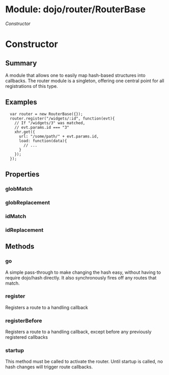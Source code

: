 # Module: dojo/router/RouterBase

*Constructor*

# Constructor

## Summary

A module that allows one to easily map hash-based structures into
callbacks. The router module is a singleton, offering one central
point for all registrations of this type.
## Examples

      var router = new RouterBase({});
      router.register("/widgets/:id", function(evt){
        // If "/widgets/3" was matched,
        // evt.params.id === "3"
        xhr.get({
          url: "/some/path/" + evt.params.id,
          load: function(data){
            // ...
          }
        });
      });
## Properties

### globMatch


### globReplacement


### idMatch


### idReplacement


## Methods

### go
A simple pass-through to make changing the hash easy,
without having to require dojo/hash directly. It also
synchronously fires off any routes that match.

### register
Registers a route to a handling callback

### registerBefore
Registers a route to a handling callback, except before
any previously registered callbacks

### startup
This method must be called to activate the router. Until
startup is called, no hash changes will trigger route
callbacks.

